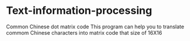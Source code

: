 # Text-information-processing
Common Chinese dot matrix code
This program can help you to translate commom Chinese characters into matrix code that size of 16X16                    
